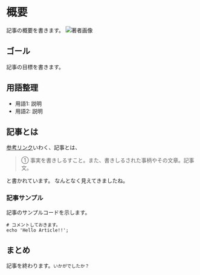 # 概要

記事の概要を書きます。
![著者画像](https://avatars.githubusercontent.com/u/43694794?v=4)

## ゴール

記事の目標を書きます。

## 用語整理

* 用語1: 説明
* 用語2: 説明

## 記事とは

[参考リンク](https://kotobank.jp/word/%E8%A8%98%E4%BA%8B-11502)いわく、記事とは、

> ① 事実を書きしるすこと。また、書きしるされた事柄やその文章。記事文。

と書かれています。
なんとなく見えてきましたね。

### 記事サンプル

記事のサンプルコードを示します。

```
# コメントしておきます。
echo 'Hello Article!!';
```

## まとめ

記事を終わります。`いかがでしたか？`
